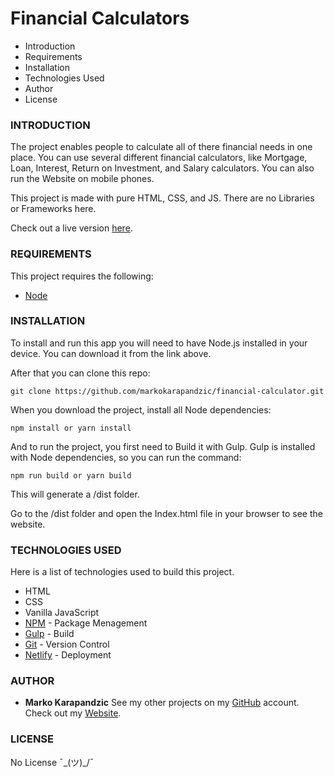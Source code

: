 # Financial Calculators

* Introduction
* Requirements
* Installation
* Technologies Used
* Author
* License

### INTRODUCTION

The project enables people to calculate all of there financial needs in one place. You can use several different financial calculators, like Mortgage, Loan, Interest, Return on Investment, and Salary calculators. You can also run the Website on mobile phones.

This project is made with pure HTML, CSS, and JS. There are no Libraries or Frameworks here.

Check out a live version [here](https://financial-calculators.netlify.app/).

### REQUIREMENTS

This project requires the following:
 * [Node](https://nodejs.org/en/)

### INSTALLATION
To install and run this app you will need to have Node.js installed in your device. You can download it from the link above.

After that you can clone this repo:
```
git clone https://github.com/markokarapandzic/financial-calculator.git
```
When you download the project, install all Node dependencies:
```
npm install or yarn install
```
And to run the project, you first need to Build it with Gulp. Gulp is installed with Node dependencies, so you can run the command:
```
npm run build or yarn build
```
This will generate a /dist folder.

Go to the /dist folder and open the Index.html file in your browser to see the website.

### TECHNOLOGIES USED

Here is a list of technologies used to build this project.
* HTML
* CSS
* Vanilla JavaScript
* [NPM](https://www.npmjs.com/) - Package Menagement
* [Gulp](https://gulpjs.com/) - Build
* [Git](https://git-scm.com/) - Version Control
* [Netlify](https://www.netlify.com/) - Deployment

### AUTHOR
* **Marko Karapandzic**
See my other projects on my [GitHub](https://github.com/markokarapandzic) account.
Check out my [Website](https://markokarapandzic.github.io/portfolio-website/).
### LICENSE
No License ¯\_(ツ)_/¯

